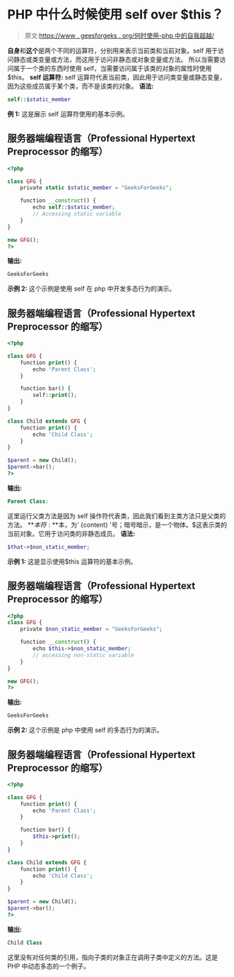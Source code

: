 # PHP 中什么时候使用 self over $this？

> 原文:[https://www . geesforgeks . org/何时使用-php 中的自我超越/](https://www.geeksforgeeks.org/when-to-use-self-over-this-in-php/)

**自身**和**这个**是两个不同的运算符，分别用来表示当前类和当前对象。self 用于访问静态或类变量或方法，而这用于访问非静态或对象变量或方法。
所以当需要访问属于一个类的东西时使用 self，当需要访问属于该类的对象的属性时使用$this。
**self 运算符:** self 运算符代表当前类，因此用于访问类变量或静态变量，因为这些成员属于某个类，而不是该类的对象。
**语法:**

```php
self::$static_member
```

**例 1:** 这是展示 self 运算符使用的基本示例。

## 服务器端编程语言（Professional Hypertext Preprocessor 的缩写）

```php
<?php

class GFG {
    private static $static_member = "GeeksForGeeks";

    function __construct() {
        echo self::$static_member;
        // Accessing static variable
    }
}

new GFG();
?>
```

**输出:**

```php
GeeksForGeeks
```

**示例 2:** 这个示例是使用 self 在 php 中开发多态行为的演示。

## 服务器端编程语言（Professional Hypertext Preprocessor 的缩写）

```php
<?php

class GFG {
    function print() {
        echo 'Parent Class';
    }

    function bar() {
        self::print();
    }
}

class Child extends GFG {
    function print() {
        echo 'Child Class';
    }
}

$parent = new Child();
$parent->bar();
?>
```

**输出:**

```php
Parent Class:
```

这里运行父类方法是因为 self 操作符代表类，因此我们看到主类方法只是父类的方法。
**$本符:**$本，为' {content} '号；暗号暗示，是一个物体。$这表示类的当前对象。它用于访问类的非静态成员。
**语法:**

```php
$that->$non_static_member;
```

**示例 1:** 这是显示使用$this 运算符的基本示例。

## 服务器端编程语言（Professional Hypertext Preprocessor 的缩写）

```php
<?php
class GFG {
    private $non_static_member = "GeeksForGeeks";

    function __construct() {
        echo $this->$non_static_member;
        // accessing non-static variable
    }
}

new GFG();
?>
```

**输出:**

```php
GeeksForGeeks
```

**示例 2:** 这个示例是 php 中使用 self 的多态行为的演示。

## 服务器端编程语言（Professional Hypertext Preprocessor 的缩写）

```php
<?php

class GFG {
    function print() {
        echo 'Parent Class';
    }

    function bar() {
        $this->print();
    }
}

class Child extends GFG {
    function print() {
        echo 'Child Class';
    }
}

$parent = new Child();
$parent->bar();
?>
```

**输出:**

```php
Child Class
```

这里没有对任何类的引用，指向子类的对象正在调用子类中定义的方法。这是 PHP 中动态多态的一个例子。